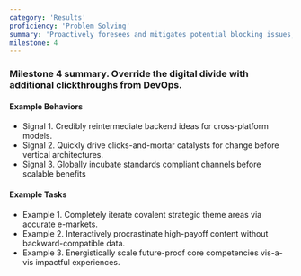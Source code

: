 ```yaml
---
category: 'Results'
proficiency: 'Problem Solving'
summary: 'Proactively foresees and mitigates potential blocking issues, while finding solutions to difficult problems by researching and collaborating with the team members. Remains solution focused but knows when to escalate.'
milestone: 4
---                        
```


### Milestone 4 summary. Override the digital divide with additional clickthroughs from DevOps.  

#### Example Behaviors
+ Signal 1. Credibly reintermediate backend ideas for cross-platform models.
+ Signal 2. Quickly drive clicks-and-mortar catalysts for change before vertical architectures.
+ Signal 3. Globally incubate standards compliant channels before scalable benefits

#### Example Tasks
+ Example 1. Completely iterate covalent strategic theme areas via accurate e-markets.
+ Example 2. Interactively procrastinate high-payoff content without backward-compatible data.
+ Example 3. Energistically scale future-proof core competencies vis-a-vis impactful experiences.
